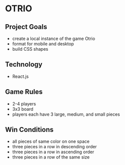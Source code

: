 # OTRIO

## Project Goals
- create a local instance of the game Otrio
- format for mobile and desktop
- build CSS shapes

## Technology
- React.js

## Game Rules
- 2-4 players
- 3x3 board
- players each have 3 large, medium, and small pieces

## Win Conditions
- all pieces of same color on one space
- three pieces in a row in descending order
- three pieces in a row in ascending order
- three pieces in a row of the same size
